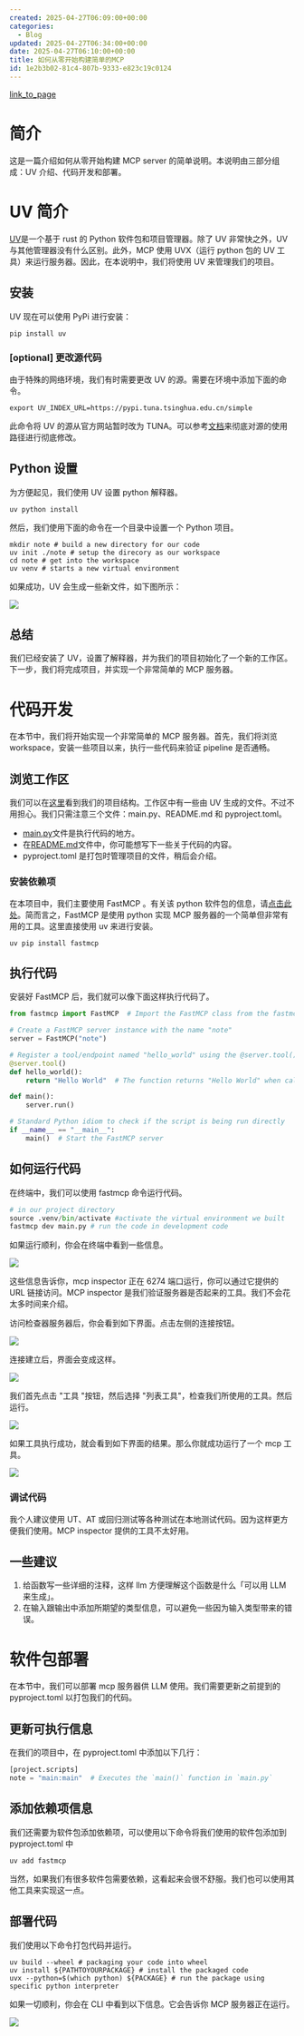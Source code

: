 ```yaml
---
created: 2025-04-27T06:09:00+00:00
categories:
  - Blog
updated: 2025-04-27T06:34:00+00:00
date: 2025-04-27T06:10:00+00:00
title: 如何从零开始构建简单的MCP
id: 1e2b3b02-81c4-807b-9333-e823c19c0124
---
```


[link_to_page](1d9b3b02-81c4-80a6-8258-d7032725746f)

# 简介

这是一篇介绍如何从零开始构建 MCP server 的简单说明。本说明由三部分组成：UV 介绍、代码开发和部署。

# UV 简介

[UV](https://docs.astral.sh/uv/)是一个基于 rust 的 Python 软件包和项目管理器。除了 UV 非常快之外，UV 与其他管理器没有什么区别。此外，MCP 使用 UVX（运行 python 包的 UV 工具）来运行服务器。因此，在本说明中，我们将使用 UV 来管理我们的项目。

## 安装

UV 现在可以使用 PyPi 进行安装：

```shell
pip install uv
```

### [optional] 更改源代码

由于特殊的网络环境，我们有时需要更改 UV 的源。需要在环境中添加下面的命令。

```shell
export UV_INDEX_URL=https://pypi.tuna.tsinghua.edu.cn/simple
```

此命令将 UV 的源从官方网站暂时改为 TUNA。可以参考[文档](https://mirror.tuna.tsinghua.edu.cn/help/pypi/)来彻底对源的使用路径进行彻底修改。

## Python 设置

为方便起见，我们使用 UV 设置 python 解释器。

```shell
uv python install
```

然后，我们使用下面的命令在一个目录中设置一个 Python 项目。

```shell
mkdir note # build a new directory for our code
uv init ./note # setup the direcory as our workspace
cd note # get into the workspace
uv venv # starts a new virtual environment
```

如果成功，UV 会生成一些新文件，如下图所示：

![](https://prod-files-secure.s3.us-west-2.amazonaws.com/9ae3228c-6982-46ec-8946-abb7d53f72af/7f0e8a0b-c4e1-4f01-9374-57601ba10ab2/image.png?X-Amz-Algorithm=AWS4-HMAC-SHA256&X-Amz-Content-Sha256=UNSIGNED-PAYLOAD&X-Amz-Credential=ASIAZI2LB466ZZ4ZVHHR%2F20250427%2Fus-west-2%2Fs3%2Faws4_request&X-Amz-Date=20250427T063652Z&X-Amz-Expires=3600&X-Amz-Security-Token=IQoJb3JpZ2luX2VjEL3%2F%2F%2F%2F%2F%2F%2F%2F%2F%2FwEaCXVzLXdlc3QtMiJHMEUCID1J5296QiyB1P767TOSkzd22hmEtAMDD4nwniqdr4S%2FAiEA5gRbCFRg3pZzIoODND8YHnj4vu4ar0RmGlbLz7nLiCsq%2FwMIVhAAGgw2Mzc0MjMxODM4MDUiDCpXKY9G67WqNvFCeCrcAxfb%2BBkR%2FwkJpwGAp5yiqezfG%2Ft%2BKxPHm8mjP9FZQVLQdIOjliQbaRIW8UdaDmwhlw%2BxXuomLu2Lr7zdoj4X124YW8fo67dRleCmtzvO0Ou2nysRU53j8XluZgWZ7FxWBaO%2BdJunep39ulXpqExUm6Subwv2W8gx1Lx3su3xRNLpjQN64hCZx901NV40FUi3n9ULu4zWBqw97w5Yu2T8HxJS6xgdCw%2FifzWQ1%2FdQetdLEZ0jaQVinJmZIJP051YiAu%2BwLMaoHI77U2bHKP%2BY2IevaR69qQ8ssQON3RQJTNzOR4LVO09Bg3NDrh%2F6Ic3kjM06Gf%2BColrhjSxZIDoWZ4xfqaOSHxFSeA0FM2CorOUdI%2FkNgGEqcEndmYj6vPnuV4H1vjfY5vTGiT2rG9LlFQB5CjXS2ExrbcXULVu8TDIdsfRjDpa7zzxBUwNsvU1JFu2%2BfDr01v7WXqNySRhtfTHkE6SHJQfqryDwVoeHAYLyjQUh%2FViJ%2B%2B5WGZegbCOXmFB1k6s8VEeOf5R1cbETdb%2B8gkeuK8ijAM%2FClKj7RGDiMpItbDbJdfUaBvk5DigjhoI%2FBpRJskeMKU1meDarTWYCzsm6uFefkOi5QbKyxJ5BueTGEs%2BQlll9stkTMO%2FstsAGOqUBAVO0JBgPBNbnQmp0nDL4jS7e%2FDYm8KFrH9j8gq3E6GNjbyT0jGVEhtqVAt%2FVchHY0TjsGakZTd%2Bdr7qpDDVlE8awaQ3O44ME0410Wv59KBhjyqKSons6hziCDBDTzItVASpDfunndcKZgqF2gRcNcbzFEMZvekERS%2B6qBOXzKg9jqpLvVp%2BFkeKBHbjXBBbbdYUkJGiBj6L3HCafU%2BUEsfWNi6l9&X-Amz-Signature=1e66db918022c337690f763c5baa8c1afb5dc53e4325d46d390985c0bef0742a&X-Amz-SignedHeaders=host&x-id=GetObject)

## 总结

我们已经安装了 UV，设置了解释器，并为我们的项目初始化了一个新的工作区。下一步，我们将完成项目，并实现一个非常简单的 MCP 服务器。

# 代码开发

在本节中，我们将开始实现一个非常简单的 MCP 服务器。首先，我们将浏览 workspace，安装一些项目以来，执行一些代码来验证 pipeline 是否通畅。

## 浏览工作区

我们可以在[这里](/1e2b3b0281c4807b9333e823c19c0124)看到我们的项目结构。工作区中有一些由 UV 生成的文件。不过不用担心。我们只需注意三个文件：main.py、README.md 和 pyproject.toml。

- [main.py](http://main.py/)文件是执行代码的地方。
- 在[README.md](http://readme.md/)文件中，你可能想写下一些关于代码的内容。
- pyproject.toml 是打包时管理项目的文件，稍后会介绍。

### 安装依赖项

在本项目中，我们主要使用 FastMCP 。有关该 python 软件包的信息，请[点击此处](https://github.com/jlowin/fastmcp)。简而言之，FastMCP 是使用 python 实现 MCP 服务器的一个简单但非常有用的工具。这里直接使用 uv 来进行安装。

```shell
uv pip install fastmcp
```

## 执行代码

安装好 FastMCP 后，我们就可以像下面这样执行代码了。

```python
from fastmcp import FastMCP  # Import the FastMCP class from the fastmcp module

# Create a FastMCP server instance with the name "note"
server = FastMCP("note")

# Register a tool/endpoint named "hello_world" using the @server.tool() decorator
@server.tool()
def hello_world():
    return "Hello World"  # The function returns "Hello World" when called

def main():
    server.run()

# Standard Python idiom to check if the script is being run directly
if __name__ == "__main__":
    main()  # Start the FastMCP server
```

## 如何运行代码

在终端中，我们可以使用 fastmcp 命令运行代码。

```python
# in our project directory
source .venv/bin/activate #activate the virtual environment we built
fastmcp dev main.py # run the code in development code
```

如果运行顺利，你会在终端中看到一些信息。

![](https://prod-files-secure.s3.us-west-2.amazonaws.com/9ae3228c-6982-46ec-8946-abb7d53f72af/1daf1736-35f7-48c2-9156-c98068ca2637/image.png?X-Amz-Algorithm=AWS4-HMAC-SHA256&X-Amz-Content-Sha256=UNSIGNED-PAYLOAD&X-Amz-Credential=ASIAZI2LB466ZZ4ZVHHR%2F20250427%2Fus-west-2%2Fs3%2Faws4_request&X-Amz-Date=20250427T063652Z&X-Amz-Expires=3600&X-Amz-Security-Token=IQoJb3JpZ2luX2VjEL3%2F%2F%2F%2F%2F%2F%2F%2F%2F%2FwEaCXVzLXdlc3QtMiJHMEUCID1J5296QiyB1P767TOSkzd22hmEtAMDD4nwniqdr4S%2FAiEA5gRbCFRg3pZzIoODND8YHnj4vu4ar0RmGlbLz7nLiCsq%2FwMIVhAAGgw2Mzc0MjMxODM4MDUiDCpXKY9G67WqNvFCeCrcAxfb%2BBkR%2FwkJpwGAp5yiqezfG%2Ft%2BKxPHm8mjP9FZQVLQdIOjliQbaRIW8UdaDmwhlw%2BxXuomLu2Lr7zdoj4X124YW8fo67dRleCmtzvO0Ou2nysRU53j8XluZgWZ7FxWBaO%2BdJunep39ulXpqExUm6Subwv2W8gx1Lx3su3xRNLpjQN64hCZx901NV40FUi3n9ULu4zWBqw97w5Yu2T8HxJS6xgdCw%2FifzWQ1%2FdQetdLEZ0jaQVinJmZIJP051YiAu%2BwLMaoHI77U2bHKP%2BY2IevaR69qQ8ssQON3RQJTNzOR4LVO09Bg3NDrh%2F6Ic3kjM06Gf%2BColrhjSxZIDoWZ4xfqaOSHxFSeA0FM2CorOUdI%2FkNgGEqcEndmYj6vPnuV4H1vjfY5vTGiT2rG9LlFQB5CjXS2ExrbcXULVu8TDIdsfRjDpa7zzxBUwNsvU1JFu2%2BfDr01v7WXqNySRhtfTHkE6SHJQfqryDwVoeHAYLyjQUh%2FViJ%2B%2B5WGZegbCOXmFB1k6s8VEeOf5R1cbETdb%2B8gkeuK8ijAM%2FClKj7RGDiMpItbDbJdfUaBvk5DigjhoI%2FBpRJskeMKU1meDarTWYCzsm6uFefkOi5QbKyxJ5BueTGEs%2BQlll9stkTMO%2FstsAGOqUBAVO0JBgPBNbnQmp0nDL4jS7e%2FDYm8KFrH9j8gq3E6GNjbyT0jGVEhtqVAt%2FVchHY0TjsGakZTd%2Bdr7qpDDVlE8awaQ3O44ME0410Wv59KBhjyqKSons6hziCDBDTzItVASpDfunndcKZgqF2gRcNcbzFEMZvekERS%2B6qBOXzKg9jqpLvVp%2BFkeKBHbjXBBbbdYUkJGiBj6L3HCafU%2BUEsfWNi6l9&X-Amz-Signature=9112d35a1a7b6b2ac06fb9a533da79da0c773bd63478fccb17ad80ce1a272f37&X-Amz-SignedHeaders=host&x-id=GetObject)

这些信息告诉你，mcp inspector 正在 6274 端口运行，你可以通过它提供的 URL 链接访问。MCP inspector 是我们验证服务器是否起来的工具。我们不会花太多时间来介绍。

访问检查器服务器后，你会看到如下界面。点击左侧的连接按钮。

![](https://prod-files-secure.s3.us-west-2.amazonaws.com/9ae3228c-6982-46ec-8946-abb7d53f72af/2ace1a7c-a49b-49f6-a297-fa126365c60a/image.png?X-Amz-Algorithm=AWS4-HMAC-SHA256&X-Amz-Content-Sha256=UNSIGNED-PAYLOAD&X-Amz-Credential=ASIAZI2LB466ZZ4ZVHHR%2F20250427%2Fus-west-2%2Fs3%2Faws4_request&X-Amz-Date=20250427T063652Z&X-Amz-Expires=3600&X-Amz-Security-Token=IQoJb3JpZ2luX2VjEL3%2F%2F%2F%2F%2F%2F%2F%2F%2F%2FwEaCXVzLXdlc3QtMiJHMEUCID1J5296QiyB1P767TOSkzd22hmEtAMDD4nwniqdr4S%2FAiEA5gRbCFRg3pZzIoODND8YHnj4vu4ar0RmGlbLz7nLiCsq%2FwMIVhAAGgw2Mzc0MjMxODM4MDUiDCpXKY9G67WqNvFCeCrcAxfb%2BBkR%2FwkJpwGAp5yiqezfG%2Ft%2BKxPHm8mjP9FZQVLQdIOjliQbaRIW8UdaDmwhlw%2BxXuomLu2Lr7zdoj4X124YW8fo67dRleCmtzvO0Ou2nysRU53j8XluZgWZ7FxWBaO%2BdJunep39ulXpqExUm6Subwv2W8gx1Lx3su3xRNLpjQN64hCZx901NV40FUi3n9ULu4zWBqw97w5Yu2T8HxJS6xgdCw%2FifzWQ1%2FdQetdLEZ0jaQVinJmZIJP051YiAu%2BwLMaoHI77U2bHKP%2BY2IevaR69qQ8ssQON3RQJTNzOR4LVO09Bg3NDrh%2F6Ic3kjM06Gf%2BColrhjSxZIDoWZ4xfqaOSHxFSeA0FM2CorOUdI%2FkNgGEqcEndmYj6vPnuV4H1vjfY5vTGiT2rG9LlFQB5CjXS2ExrbcXULVu8TDIdsfRjDpa7zzxBUwNsvU1JFu2%2BfDr01v7WXqNySRhtfTHkE6SHJQfqryDwVoeHAYLyjQUh%2FViJ%2B%2B5WGZegbCOXmFB1k6s8VEeOf5R1cbETdb%2B8gkeuK8ijAM%2FClKj7RGDiMpItbDbJdfUaBvk5DigjhoI%2FBpRJskeMKU1meDarTWYCzsm6uFefkOi5QbKyxJ5BueTGEs%2BQlll9stkTMO%2FstsAGOqUBAVO0JBgPBNbnQmp0nDL4jS7e%2FDYm8KFrH9j8gq3E6GNjbyT0jGVEhtqVAt%2FVchHY0TjsGakZTd%2Bdr7qpDDVlE8awaQ3O44ME0410Wv59KBhjyqKSons6hziCDBDTzItVASpDfunndcKZgqF2gRcNcbzFEMZvekERS%2B6qBOXzKg9jqpLvVp%2BFkeKBHbjXBBbbdYUkJGiBj6L3HCafU%2BUEsfWNi6l9&X-Amz-Signature=513c1f4edcfb9452a516086a6a46d4d97d6a00c2a4c2ebf343a16ea5d64904d8&X-Amz-SignedHeaders=host&x-id=GetObject)

连接建立后，界面会变成这样。

![](https://prod-files-secure.s3.us-west-2.amazonaws.com/9ae3228c-6982-46ec-8946-abb7d53f72af/63247ba5-0aa1-47c6-bb5e-d878adca18c9/image.png?X-Amz-Algorithm=AWS4-HMAC-SHA256&X-Amz-Content-Sha256=UNSIGNED-PAYLOAD&X-Amz-Credential=ASIAZI2LB466ZZ4ZVHHR%2F20250427%2Fus-west-2%2Fs3%2Faws4_request&X-Amz-Date=20250427T063652Z&X-Amz-Expires=3600&X-Amz-Security-Token=IQoJb3JpZ2luX2VjEL3%2F%2F%2F%2F%2F%2F%2F%2F%2F%2FwEaCXVzLXdlc3QtMiJHMEUCID1J5296QiyB1P767TOSkzd22hmEtAMDD4nwniqdr4S%2FAiEA5gRbCFRg3pZzIoODND8YHnj4vu4ar0RmGlbLz7nLiCsq%2FwMIVhAAGgw2Mzc0MjMxODM4MDUiDCpXKY9G67WqNvFCeCrcAxfb%2BBkR%2FwkJpwGAp5yiqezfG%2Ft%2BKxPHm8mjP9FZQVLQdIOjliQbaRIW8UdaDmwhlw%2BxXuomLu2Lr7zdoj4X124YW8fo67dRleCmtzvO0Ou2nysRU53j8XluZgWZ7FxWBaO%2BdJunep39ulXpqExUm6Subwv2W8gx1Lx3su3xRNLpjQN64hCZx901NV40FUi3n9ULu4zWBqw97w5Yu2T8HxJS6xgdCw%2FifzWQ1%2FdQetdLEZ0jaQVinJmZIJP051YiAu%2BwLMaoHI77U2bHKP%2BY2IevaR69qQ8ssQON3RQJTNzOR4LVO09Bg3NDrh%2F6Ic3kjM06Gf%2BColrhjSxZIDoWZ4xfqaOSHxFSeA0FM2CorOUdI%2FkNgGEqcEndmYj6vPnuV4H1vjfY5vTGiT2rG9LlFQB5CjXS2ExrbcXULVu8TDIdsfRjDpa7zzxBUwNsvU1JFu2%2BfDr01v7WXqNySRhtfTHkE6SHJQfqryDwVoeHAYLyjQUh%2FViJ%2B%2B5WGZegbCOXmFB1k6s8VEeOf5R1cbETdb%2B8gkeuK8ijAM%2FClKj7RGDiMpItbDbJdfUaBvk5DigjhoI%2FBpRJskeMKU1meDarTWYCzsm6uFefkOi5QbKyxJ5BueTGEs%2BQlll9stkTMO%2FstsAGOqUBAVO0JBgPBNbnQmp0nDL4jS7e%2FDYm8KFrH9j8gq3E6GNjbyT0jGVEhtqVAt%2FVchHY0TjsGakZTd%2Bdr7qpDDVlE8awaQ3O44ME0410Wv59KBhjyqKSons6hziCDBDTzItVASpDfunndcKZgqF2gRcNcbzFEMZvekERS%2B6qBOXzKg9jqpLvVp%2BFkeKBHbjXBBbbdYUkJGiBj6L3HCafU%2BUEsfWNi6l9&X-Amz-Signature=547ddb69e8ad826c2152ebd199eafee488c037730780cbc3d88e5edf4558ed23&X-Amz-SignedHeaders=host&x-id=GetObject)

我们首先点击 "工具 "按钮，然后选择 "列表工具"，检查我们所使用的工具。然后运行。

![](https://prod-files-secure.s3.us-west-2.amazonaws.com/9ae3228c-6982-46ec-8946-abb7d53f72af/dd91f8d0-b87a-419a-aec0-ceb20c207b9a/image.png?X-Amz-Algorithm=AWS4-HMAC-SHA256&X-Amz-Content-Sha256=UNSIGNED-PAYLOAD&X-Amz-Credential=ASIAZI2LB466ZZ4ZVHHR%2F20250427%2Fus-west-2%2Fs3%2Faws4_request&X-Amz-Date=20250427T063652Z&X-Amz-Expires=3600&X-Amz-Security-Token=IQoJb3JpZ2luX2VjEL3%2F%2F%2F%2F%2F%2F%2F%2F%2F%2FwEaCXVzLXdlc3QtMiJHMEUCID1J5296QiyB1P767TOSkzd22hmEtAMDD4nwniqdr4S%2FAiEA5gRbCFRg3pZzIoODND8YHnj4vu4ar0RmGlbLz7nLiCsq%2FwMIVhAAGgw2Mzc0MjMxODM4MDUiDCpXKY9G67WqNvFCeCrcAxfb%2BBkR%2FwkJpwGAp5yiqezfG%2Ft%2BKxPHm8mjP9FZQVLQdIOjliQbaRIW8UdaDmwhlw%2BxXuomLu2Lr7zdoj4X124YW8fo67dRleCmtzvO0Ou2nysRU53j8XluZgWZ7FxWBaO%2BdJunep39ulXpqExUm6Subwv2W8gx1Lx3su3xRNLpjQN64hCZx901NV40FUi3n9ULu4zWBqw97w5Yu2T8HxJS6xgdCw%2FifzWQ1%2FdQetdLEZ0jaQVinJmZIJP051YiAu%2BwLMaoHI77U2bHKP%2BY2IevaR69qQ8ssQON3RQJTNzOR4LVO09Bg3NDrh%2F6Ic3kjM06Gf%2BColrhjSxZIDoWZ4xfqaOSHxFSeA0FM2CorOUdI%2FkNgGEqcEndmYj6vPnuV4H1vjfY5vTGiT2rG9LlFQB5CjXS2ExrbcXULVu8TDIdsfRjDpa7zzxBUwNsvU1JFu2%2BfDr01v7WXqNySRhtfTHkE6SHJQfqryDwVoeHAYLyjQUh%2FViJ%2B%2B5WGZegbCOXmFB1k6s8VEeOf5R1cbETdb%2B8gkeuK8ijAM%2FClKj7RGDiMpItbDbJdfUaBvk5DigjhoI%2FBpRJskeMKU1meDarTWYCzsm6uFefkOi5QbKyxJ5BueTGEs%2BQlll9stkTMO%2FstsAGOqUBAVO0JBgPBNbnQmp0nDL4jS7e%2FDYm8KFrH9j8gq3E6GNjbyT0jGVEhtqVAt%2FVchHY0TjsGakZTd%2Bdr7qpDDVlE8awaQ3O44ME0410Wv59KBhjyqKSons6hziCDBDTzItVASpDfunndcKZgqF2gRcNcbzFEMZvekERS%2B6qBOXzKg9jqpLvVp%2BFkeKBHbjXBBbbdYUkJGiBj6L3HCafU%2BUEsfWNi6l9&X-Amz-Signature=2416cf6f66df7570e2aa80e1031ffab84527bc1bbb666fd0dee3edcd9959daa8&X-Amz-SignedHeaders=host&x-id=GetObject)

如果工具执行成功，就会看到如下界面的结果。那么你就成功运行了一个 mcp 工具。

![](https://prod-files-secure.s3.us-west-2.amazonaws.com/9ae3228c-6982-46ec-8946-abb7d53f72af/70e0fd59-96fd-4056-9142-dc77071a18bf/image.png?X-Amz-Algorithm=AWS4-HMAC-SHA256&X-Amz-Content-Sha256=UNSIGNED-PAYLOAD&X-Amz-Credential=ASIAZI2LB466ZZ4ZVHHR%2F20250427%2Fus-west-2%2Fs3%2Faws4_request&X-Amz-Date=20250427T063652Z&X-Amz-Expires=3600&X-Amz-Security-Token=IQoJb3JpZ2luX2VjEL3%2F%2F%2F%2F%2F%2F%2F%2F%2F%2FwEaCXVzLXdlc3QtMiJHMEUCID1J5296QiyB1P767TOSkzd22hmEtAMDD4nwniqdr4S%2FAiEA5gRbCFRg3pZzIoODND8YHnj4vu4ar0RmGlbLz7nLiCsq%2FwMIVhAAGgw2Mzc0MjMxODM4MDUiDCpXKY9G67WqNvFCeCrcAxfb%2BBkR%2FwkJpwGAp5yiqezfG%2Ft%2BKxPHm8mjP9FZQVLQdIOjliQbaRIW8UdaDmwhlw%2BxXuomLu2Lr7zdoj4X124YW8fo67dRleCmtzvO0Ou2nysRU53j8XluZgWZ7FxWBaO%2BdJunep39ulXpqExUm6Subwv2W8gx1Lx3su3xRNLpjQN64hCZx901NV40FUi3n9ULu4zWBqw97w5Yu2T8HxJS6xgdCw%2FifzWQ1%2FdQetdLEZ0jaQVinJmZIJP051YiAu%2BwLMaoHI77U2bHKP%2BY2IevaR69qQ8ssQON3RQJTNzOR4LVO09Bg3NDrh%2F6Ic3kjM06Gf%2BColrhjSxZIDoWZ4xfqaOSHxFSeA0FM2CorOUdI%2FkNgGEqcEndmYj6vPnuV4H1vjfY5vTGiT2rG9LlFQB5CjXS2ExrbcXULVu8TDIdsfRjDpa7zzxBUwNsvU1JFu2%2BfDr01v7WXqNySRhtfTHkE6SHJQfqryDwVoeHAYLyjQUh%2FViJ%2B%2B5WGZegbCOXmFB1k6s8VEeOf5R1cbETdb%2B8gkeuK8ijAM%2FClKj7RGDiMpItbDbJdfUaBvk5DigjhoI%2FBpRJskeMKU1meDarTWYCzsm6uFefkOi5QbKyxJ5BueTGEs%2BQlll9stkTMO%2FstsAGOqUBAVO0JBgPBNbnQmp0nDL4jS7e%2FDYm8KFrH9j8gq3E6GNjbyT0jGVEhtqVAt%2FVchHY0TjsGakZTd%2Bdr7qpDDVlE8awaQ3O44ME0410Wv59KBhjyqKSons6hziCDBDTzItVASpDfunndcKZgqF2gRcNcbzFEMZvekERS%2B6qBOXzKg9jqpLvVp%2BFkeKBHbjXBBbbdYUkJGiBj6L3HCafU%2BUEsfWNi6l9&X-Amz-Signature=ef892b5707236aa5bc1193358114363f8d9654af1271ec768d04b066472961fa&X-Amz-SignedHeaders=host&x-id=GetObject)

### 调试代码

我个人建议使用 UT、AT 或回归测试等各种测试在本地测试代码。因为这样更方便我们使用。MCP inspector 提供的工具不太好用。

## 一些建议

1. 给函数写一些详细的注释，这样 llm 方便理解这个函数是什么「可以用 LLM 来生成」。
2. 在输入跟输出中添加所期望的类型信息，可以避免一些因为输入类型带来的错误。

# 软件包部署

在本节中，我们可以部署 mcp 服务器供 LLM 使用。我们需要更新之前提到的 pyproject.toml 以打包我们的代码。

## 更新可执行信息

在我们的项目中，在 pyproject.toml 中添加以下几行：

```python
[project.scripts]
note = "main:main"  # Executes the `main()` function in `main.py`
```

## 添加依赖项信息

我们还需要为软件包添加依赖项，可以使用以下命令将我们使用的软件包添加到 pyproject.toml 中

```shell
uv add fastmcp
```

当然，如果我们有很多软件包需要依赖，这看起来会很不舒服。我们也可以使用其他工具来实现这一点。

## 部署代码

我们使用以下命令打包代码并运行。

```shell
uv build --wheel # packaging your code into wheel
uv install ${PATHTOYOURPACKAGE} # install the packaged code
uvx --python=$(which python) ${PACKAGE} # run the package using specific python interpreter
```

如果一切顺利，你会在 CLI 中看到以下信息。它会告诉你 MCP 服务器正在运行。

![](https://prod-files-secure.s3.us-west-2.amazonaws.com/9ae3228c-6982-46ec-8946-abb7d53f72af/129cc91e-3fce-4702-9189-a7d04991a5d4/image.png?X-Amz-Algorithm=AWS4-HMAC-SHA256&X-Amz-Content-Sha256=UNSIGNED-PAYLOAD&X-Amz-Credential=ASIAZI2LB466ZZ4ZVHHR%2F20250427%2Fus-west-2%2Fs3%2Faws4_request&X-Amz-Date=20250427T063652Z&X-Amz-Expires=3600&X-Amz-Security-Token=IQoJb3JpZ2luX2VjEL3%2F%2F%2F%2F%2F%2F%2F%2F%2F%2FwEaCXVzLXdlc3QtMiJHMEUCID1J5296QiyB1P767TOSkzd22hmEtAMDD4nwniqdr4S%2FAiEA5gRbCFRg3pZzIoODND8YHnj4vu4ar0RmGlbLz7nLiCsq%2FwMIVhAAGgw2Mzc0MjMxODM4MDUiDCpXKY9G67WqNvFCeCrcAxfb%2BBkR%2FwkJpwGAp5yiqezfG%2Ft%2BKxPHm8mjP9FZQVLQdIOjliQbaRIW8UdaDmwhlw%2BxXuomLu2Lr7zdoj4X124YW8fo67dRleCmtzvO0Ou2nysRU53j8XluZgWZ7FxWBaO%2BdJunep39ulXpqExUm6Subwv2W8gx1Lx3su3xRNLpjQN64hCZx901NV40FUi3n9ULu4zWBqw97w5Yu2T8HxJS6xgdCw%2FifzWQ1%2FdQetdLEZ0jaQVinJmZIJP051YiAu%2BwLMaoHI77U2bHKP%2BY2IevaR69qQ8ssQON3RQJTNzOR4LVO09Bg3NDrh%2F6Ic3kjM06Gf%2BColrhjSxZIDoWZ4xfqaOSHxFSeA0FM2CorOUdI%2FkNgGEqcEndmYj6vPnuV4H1vjfY5vTGiT2rG9LlFQB5CjXS2ExrbcXULVu8TDIdsfRjDpa7zzxBUwNsvU1JFu2%2BfDr01v7WXqNySRhtfTHkE6SHJQfqryDwVoeHAYLyjQUh%2FViJ%2B%2B5WGZegbCOXmFB1k6s8VEeOf5R1cbETdb%2B8gkeuK8ijAM%2FClKj7RGDiMpItbDbJdfUaBvk5DigjhoI%2FBpRJskeMKU1meDarTWYCzsm6uFefkOi5QbKyxJ5BueTGEs%2BQlll9stkTMO%2FstsAGOqUBAVO0JBgPBNbnQmp0nDL4jS7e%2FDYm8KFrH9j8gq3E6GNjbyT0jGVEhtqVAt%2FVchHY0TjsGakZTd%2Bdr7qpDDVlE8awaQ3O44ME0410Wv59KBhjyqKSons6hziCDBDTzItVASpDfunndcKZgqF2gRcNcbzFEMZvekERS%2B6qBOXzKg9jqpLvVp%2BFkeKBHbjXBBbbdYUkJGiBj6L3HCafU%2BUEsfWNi6l9&X-Amz-Signature=6343e721f420ad171bf1f2bbbb3289d0609c742d1e4ee31563b00d4e7f1e5935&X-Amz-SignedHeaders=host&x-id=GetObject)
